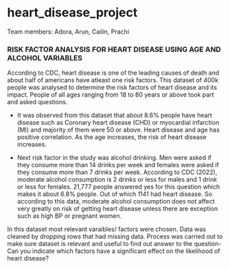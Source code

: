 # heart_disease_project

Team members: Adora, Arun, Cailin, Prachi

### RISK FACTOR ANALYSIS FOR HEART DISEASE USING AGE AND ALCOHOL VARIABLES

According to CDC, heart disease is one of the leading causes of death and about half of americans have atleast one risk factors. This dataset of 400k people was analysed to determine the risk factors of heart disease and its impact. People of all ages ranging from 18 to 80 years or above took part and asked questions.

- It was observed from this dataset that about 8.6% people have heart disease such as Coronary heart disease (CHD) or myocardial infarction (MI) and majority of them were 50 or above. Heart disease and age has positive correlation. As the age increases, the risk of heart disease increases.

- Next risk factor in the study was alcohol drinking. Men were asked if they consume more than 14 drinks per week and females were asked if they consume more than 7 drinks per week. According to CDC (2022), moderate alcohol consumption is 2 drinks or less for males and 1 drink or less for females. 21,777 people answered yes for this question which makes it about 6.8% people. Out of which 1141 had heart disease. So according to this data, moderate alcohol consumption does not affect very greatly on risk of getting heart disease unless there are exception such as high BP or pregnant women.

In this dataset most relevant varaibles/ factors were chosen. Data was cleaned by dropping rows that had missing data. Process was carried out to make sure dataset is relevant and useful to find out answer to the question- Can you indicate which factors have a significant effect on the likelihood of heart disease?
